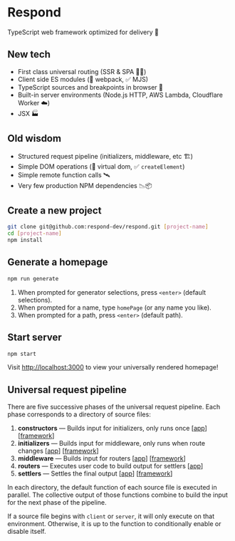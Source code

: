 # Respond

TypeScript web framework optimized for delivery 🚚

## New tech

- First class universal routing (SSR & SPA 🧖‍♀️)
- Client side ES modules (🚫 webpack, ✅ MJS)
- TypeScript sources and breakpoints in browser 🧘
- Built-in server environments (Node.js HTTP, AWS Lambda, Cloudflare Worker ☁️)
- JSX 🏭

## Old wisdom

- Structured request pipeline (initializers, middleware, etc 🏗️)
- Simple DOM operations (🚫 virtual dom, ✅ `createElement`)
- Simple remote function calls 🛰️
- Very few production NPM dependencies 📉📦

## Create a new project

```bash
git clone git@github.com:respond-dev/respond.git [project-name]
cd [project-name]
npm install
```

## Generate a homepage

```bash
npm run generate
```

1. When prompted for generator selections, press `<enter>` (default selections).
2. When prompted for a name, type `homePage` (or any name you like).
3. When prompted for a path, press `<enter>` (default path).

## Start server

```bash
npm start
```

Visit <http://localhost:3000> to view your universally rendered homepage!

## Universal request pipeline

There are five successive phases of the universal request pipeline. Each phase corresponds to a directory of source files:

1. **constructors** — Builds input for initializers, only runs once [[app](src/constructors)] [[framework](src/framework/constructors)]
2. **initializers** — Builds input for middleware, only runs when route changes [[app](src/initializers)] [[framework](src/framework/initializers)]
3. **middleware** — Builds input for routers [[app](src/middleware)] [[framework](src/framework/middleware)]
4. **routers** — Executes user code to build output for settlers [[app](src/routers)]
5. **settlers** — Settles the final output [[app](src/settlers)] [[framework](src/framework/settlers)]

In each directory, the default function of each source file is executed in parallel. The collective output of those functions combine to build the input for the next phase of the pipeline.

If a source file begins with `client` or `server`, it will only execute on that environment. Otherwise, it is up to the function to conditionally enable or disable itself.
